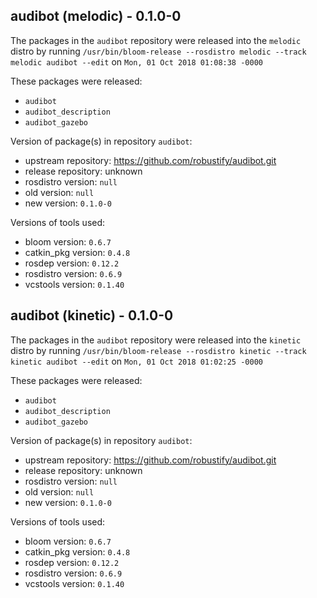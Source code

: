 ## audibot (melodic) - 0.1.0-0

The packages in the `audibot` repository were released into the `melodic` distro by running `/usr/bin/bloom-release --rosdistro melodic --track melodic audibot --edit` on `Mon, 01 Oct 2018 01:08:38 -0000`

These packages were released:
- `audibot`
- `audibot_description`
- `audibot_gazebo`

Version of package(s) in repository `audibot`:

- upstream repository: https://github.com/robustify/audibot.git
- release repository: unknown
- rosdistro version: `null`
- old version: `null`
- new version: `0.1.0-0`

Versions of tools used:

- bloom version: `0.6.7`
- catkin_pkg version: `0.4.8`
- rosdep version: `0.12.2`
- rosdistro version: `0.6.9`
- vcstools version: `0.1.40`


## audibot (kinetic) - 0.1.0-0

The packages in the `audibot` repository were released into the `kinetic` distro by running `/usr/bin/bloom-release --rosdistro kinetic --track kinetic audibot --edit` on `Mon, 01 Oct 2018 01:02:25 -0000`

These packages were released:
- `audibot`
- `audibot_description`
- `audibot_gazebo`

Version of package(s) in repository `audibot`:

- upstream repository: https://github.com/robustify/audibot.git
- release repository: unknown
- rosdistro version: `null`
- old version: `null`
- new version: `0.1.0-0`

Versions of tools used:

- bloom version: `0.6.7`
- catkin_pkg version: `0.4.8`
- rosdep version: `0.12.2`
- rosdistro version: `0.6.9`
- vcstools version: `0.1.40`


